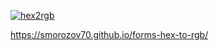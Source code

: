 [![hex2rgb](https://github.com/smorozov70/forms-hex-to-rgb/actions/workflows/action.yml/badge.svg)](https://github.com/smorozov70/forms-hex-to-rgb/actions/workflows/action.yml)

https://smorozov70.github.io/forms-hex-to-rgb/